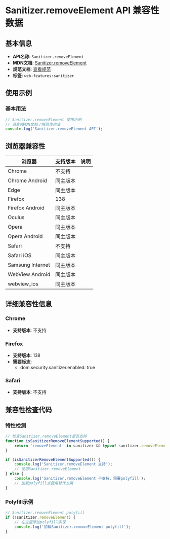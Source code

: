 # Sanitizer.removeElement API 兼容性数据

## 基本信息

- **API名称**: `Sanitizer.removeElement`
- **MDN文档**: [Sanitizer.removeElement](https://developer.mozilla.org/docs/Web/API/Sanitizer/removeElement)
- **规范文档**: [查看规范](https://wicg.github.io/sanitizer-api/#dom-sanitizer-removeelement)
- **标签**: `web-features:sanitizer`

## 使用示例

### 基本用法

```javascript
// Sanitizer.removeElement 使用示例
// 请查阅MDN文档了解具体用法
console.log('Sanitizer.removeElement API');
```

## 浏览器兼容性

| 浏览器 | 支持版本 | 说明 |
|--------|----------|------|
| Chrome | 不支持 |  |
| Chrome Android | 同主版本 |  |
| Edge | 同主版本 |  |
| Firefox | 138 |  |
| Firefox Android | 同主版本 |  |
| Oculus | 同主版本 |  |
| Opera | 同主版本 |  |
| Opera Android | 同主版本 |  |
| Safari | 不支持 |  |
| Safari iOS | 同主版本 |  |
| Samsung Internet | 同主版本 |  |
| WebView Android | 同主版本 |  |
| webview_ios | 同主版本 |  |

## 详细兼容性信息

### Chrome

- **支持版本**: 不支持

### Firefox

- **支持版本**: 138
- **需要标志**: 
  - dom.security.sanitizer.enabled: true

### Safari

- **支持版本**: 不支持

## 兼容性检查代码

### 特性检测

```javascript
// 检查Sanitizer.removeElement是否支持
function isSanitizerRemoveElementSupported() {
    return 'removeElement' in sanitizer && typeof sanitizer.removeElement === 'function';
}

if (isSanitizerRemoveElementSupported()) {
    console.log('Sanitizer.removeElement 支持');
    // 使用Sanitizer.removeElement
} else {
    console.log('Sanitizer.removeElement 不支持，需要polyfill');
    // 加载polyfill或使用替代方案
}
```

### Polyfill示例

```javascript
// Sanitizer.removeElement polyfill
if (!sanitizer.removeElement) {
    // 在这里添加polyfill实现
    console.log('加载Sanitizer.removeElement polyfill');
}
```

